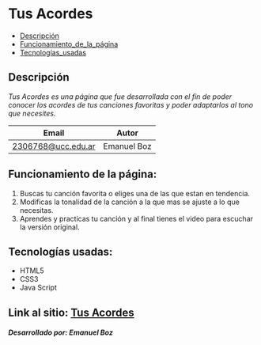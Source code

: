 # Tus Acordes
- [Descripción](#descripción)
- [Funcionamiento_de_la_página](#funcionamiento-de-la-página)
- [Tecnologías_usadas](#tecnologías-usadas)
## Descripción

*Tus Acordes es una página que fue desarrollada con el fin de poder conocer los acordes de tus canciones favoritas y poder adaptarlos al tono que necesites.*

| Email | Autor |
|-------|---------|
|2306768@ucc.edu.ar|Emanuel Boz|
## Funcionamiento de la página:

1. Buscas tu canción favorita o eliges una de las que estan en tendencia.
2. Modificas la tonalidad de la canción a la que mas se ajuste a lo que necesitas.
3. Aprendes y practicas tu canción y al final tienes el video para escuchar la versión original.

## Tecnologías usadas: ##

- HTML5
- CSS3
- Java Script

## Link al sitio: [Tus Acordes](https://ucc-labcompu2.github.io/proyecto2024-boz/)

#### *Desarrollado por: Emanuel Boz*
